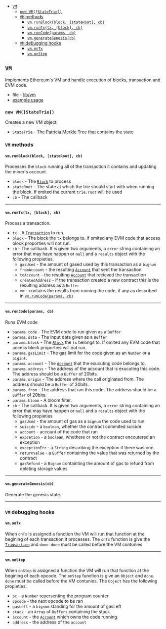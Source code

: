 - [`VM`](#vm)
  - [`new VM([StateTrie])`](#new-vmstatetrie)  
  - [`VM` methods](#vm-methods)  
    - [`vm.runBlock(block, [stateRoot], cb)`](#vmrunblockblock-stateroot-cb)
    - [`vm.runTx(tx, [block], cb)`](#vmruntxtx-block-cb)
    - [`vm.runCode(params, cb)`](#vmruncodeparams-cb)
    - [`vm.generateGenesis(cb)`](#vmgenerategenesiscb)
  - [`VM` debugging hooks](#vm-debugging-hooks)
    - [`vm.onTx`](#vmontx)
    - [`vm.onStep`](#vmonstep)

## `VM`
Implements Ethereum's VM and handle execution of blocks, transaction and EVM code.
- file - [lib/vm](../lib/vm)
- [example usage](https://wanderer.github.io/ethereum/nodejs/code/2014/08/12/running-contracts-with-vm/)

### `new VM([StateTrie])`
Creates a new VM object
- `StateTrie` - The [Patricia Merkle Tree](https://github.com/wanderer/merkle-patricia-tree) that contains the state

### `VM` methods
#### `vm.runBlock(block, [stateRoot], cb)`
Processes the `block` running all of the transaction it contains and updating the miner's account.
- `block` - The [`Block`](./block.md) to process
- `stateRoot` - The state at which the trie should start with when running the block. If omited the current `trie.root` will be used
- `cb` - The callback

--------------------------------------------------------

#### `vm.runTx(tx, [block], cb)`
Process a transaction.
- `tx` - A [`Transaction`](./transaction.md) to run.
- `block` - The block the `tx` belongs to. If omited any EVM code that access block proporties will not run.
- `cb` - The callback. It is given two arguments, a `error` string containing an error that may have happen or `null` and a `results` object with the following propieties.
  - `gasUsed` - the amount of gased used by this transaction as a `bignum`
  - `fromAccount` - the resulting [`Account`](./account.md) that sent the transaction
  - `toAccount` - the resulting [`Account`](./account.md) that recieved the transaction
  - `createdAddress` - if the transaction created a new contract this is the resulting address as a `Buffer`
  - `vm` - contains the results from running the code, if any as described in [`vm.runCode(params, cb)`](#vmruncodeparams-cb)

--------------------------------------------------------

#### `vm.runCode(params, cb)`
Runs EVM code
- `params.code` - The EVM code to run given as a `Buffer`
- `params.data` - The input data given as a `Buffer`
- `params.block` - The [`Block`](./block.md) the `tx` belongs to. If omited any EVM code that access block proporties will not run.
- `params.gasLimit` - The gas limit for the code given as an `Number` or a `bigint`.
- `params.account` - The [`Account`](./account.md) that the exucuting code belongs to.
- `params.address` - The address of the account that is exucuting this code. The address should be a `Buffer` of 20bits.
- `params.origin` - The address where the call originated from. The address should be a `Buffer` of 20bits.
- `params.from` - The address that ran this code. The address should be a `Buffer` of 20bits.
- `params.bloom` - A bloom filter.
- `cb` - The callback. It is given two arguments, a `error` string containing an error that may have happen or `null` and a `results` object with the following propieties
  - `gasUsed` - the amount of gas as a `bignum` the code used to run. 
  - `suicide` - a `boolean`, whether the contract commited suicide
  - `account` - account of the code that ran
  - `expcetion` - a `boolean`, whethere or not the contract encoutered an exception
  - `exceptionErr` - a `String` describing the exception if there was one.
  - `returnValue` - a `Buffer` containing the value that was returned by the contract
  - `gasRefund` - a `Bignum` containting the amount of gas to refund from deleting storage values

--------------------------------------------------------

#### `vm.generateGenesis(cb)`
Generate the genesis state.

--------------------------------------------------------

### `VM` debugging hooks
#### `vm.onTx`
When `onTx` is assigned a function the VM will run that function at the begining of each transaction it processes. The `onTx` function is give the [`Transaction`](./transaction.md) and `done`. `done` must be called before the VM contunies

--------------------------------------------------------

#### `vm.onStep` 
When `onStep` is assigned a function the VM will run that function at the begining of each opcode. The `onStep` function is give an `Object` and `done`. `done` must be called before the VM contunies. The `Object` has the following propieties.
- `pc` - a `Number` repersenting the program counter
- `opcode` - the next opcode to be ran
- `gasLeft` - a `bignum` standing for the amount of gasLeft
- `stack` - an `Array` of `Buffers` containing the stack. 
- `account` - the [`Account`](./account.md) which owns the code running.
- `address` - the address of the `account`
